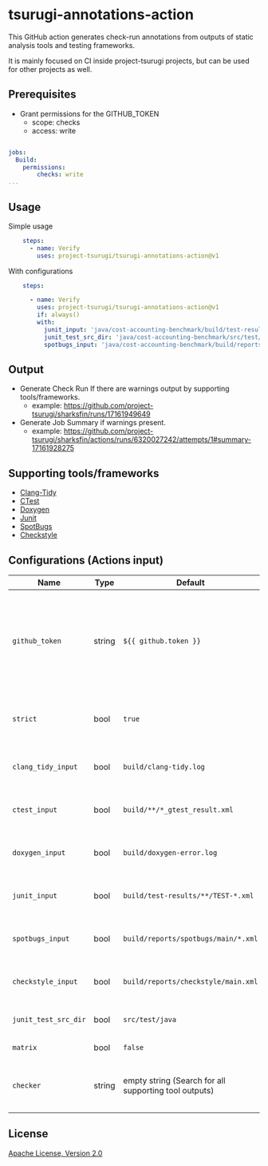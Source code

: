 # tsurugi-annotations-action

This GitHub action generates check-run annotations from outputs of static analysis tools and testing frameworks.

It is mainly focused on CI inside project-tsurugi projects, but can be used for other projects as well.

## Prerequisites

- Grant permissions for the GITHUB_TOKEN
  - scope: checks
  - access: write

```yaml

jobs:
  Build:
    permissions:
        checks: write
...
```

## Usage

Simple usage
```yaml
    steps:
      - name: Verify
        uses: project-tsurugi/tsurugi-annotations-action@v1
```

With configurations
```yaml
    steps:

      - name: Verify
        uses: project-tsurugi/tsurugi-annotations-action@v1
        if: always()
        with:
          junit_input: 'java/cost-accounting-benchmark/build/test-results/**/TEST-*.xml'
          junit_test_src_dir: 'java/cost-accounting-benchmark/src/test/java'
          spotbugs_input: 'java/cost-accounting-benchmark/build/reports/spotbugs/main/*.xml'
```

## Output
- Generate Check Run If there are warnings output by supporting tools/frameworks.
  - example: https://github.com/project-tsurugi/sharksfin/runs/17161949649
- Generate Job Summary if warnings present.
  - example: https://github.com/project-tsurugi/sharksfin/actions/runs/6320027242/attempts/1#summary-17161928275

## Supporting tools/frameworks

- [Clang-Tidy](https://clang.llvm.org/extra/clang-tidy/)
- [CTest](https://cmake.org/cmake/help/latest/manual/ctest.1.html)
- [Doxygen](https://www.doxygen.nl/)
- [Junit](https://junit.org/)
- [SpotBugs](https://spotbugs.github.io/)
- [Checkstyle](https://checkstyle.sourceforge.io/)

## Configurations (Actions input)

| Name               | Type    | Default                | Description                        |
|--------------------|---------|-------------|------------------------------------|
| `github_token`     | string  | `${{ github.token }}`  | Use this if you wish to use a different GitHub token than the one provided by the workflow. |
| `strict`           | bool    | `true`      | If annotation exists, set action to fail. |
| `clang_tidy_input` | bool    | `build/clang-tidy.log`      | input file of generating Clang-Tidy annotation. |
| `ctest_input`      | bool    | `build/**/*_gtest_result.xml`      | input file of generating CTest annotation. |
| `doxygen_input`    | bool    | `build/doxygen-error.log`      | input file of generating Doxygen annotation. |
| `junit_input`      | bool    | `build/test-results/**/TEST-*.xml`      | input file of generating JUnit annotation. |
| `spotbugs_input`   | bool    | `build/reports/spotbugs/main/*.xml`     | input file of generating SpotBugs annotation. |
| `checkstyle_input` | bool    | `build/reports/checkstyle/main.xml`     | input file of generating SpotBugs annotation. |
| `junit_test_src_dir` | bool    | `src/test/java`     | test source root directory. |
| `matrix` | bool    | `false`     | matrix context. |
| `checker` | string  | empty string (Search for all supporting tool outputs) | enabled checker list (comma separated string) |

## License

[Apache License, Version 2.0](http://www.apache.org/licenses/LICENSE-2.0)
